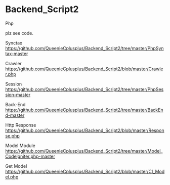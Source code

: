 # Backend_Script2
Php

plz see code.

Synctax https://github.com/QueenieCplusplus/Backend_Script2/tree/master/PhpSyntax-master

Crawler https://github.com/QueenieCplusplus/Backend_Script2/blob/master/Crawler.php

Session
https://github.com/QueenieCplusplus/Backend_Script2/tree/master/PhpSession-master

Back-End
https://github.com/QueenieCplusplus/Backend_Script2/tree/master/BackEnd-master

Http Response
https://github.com/QueenieCplusplus/Backend_Script2/blob/master/Response.php

Model Module
https://github.com/QueenieCplusplus/Backend_Script2/tree/master/Model_Codelgniter.php-master

Get Model
https://github.com/QueenieCplusplus/Backend_Script2/blob/master/CI_Model.php








